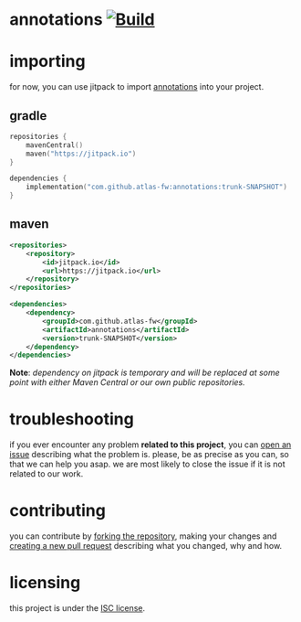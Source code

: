 # annotations [![Build][badge-github-ci]][project-gradle-ci]

# importing

for now, you can use jitpack to import [annotations][project-url] into your project.

<!--
you can import [annotations][project-url] from [maven central][mvnc] just by adding it to your dependencies:
-->

## gradle

```kotlin
repositories {
    mavenCentral()
    maven("https://jitpack.io")
}

dependencies {
    implementation("com.github.atlas-fw:annotations:trunk-SNAPSHOT")
}
```

## maven
```xml
<repositories>
    <repository>
        <id>jitpack.io</id>
        <url>https://jitpack.io</url>
    </repository>
</repositories>
```
```xml
<dependencies>
    <dependency>
        <groupId>com.github.atlas-fw</groupId>
        <artifactId>annotations</artifactId>
        <version>trunk-SNAPSHOT</version>
    </dependency>
</dependencies>
```

**Note**: *dependency on jitpack is temporary and will be replaced at some point with either Maven Central or our own 
public repositories.*

# troubleshooting

if you ever encounter any problem **related to this project**, you can [open an issue][new-issue] describing what the
problem is. please, be as precise as you can, so that we can help you asap. we are most likely to close the issue if it
is not related to our work.

# contributing

you can contribute by [forking the repository][fork], making your changes and [creating a new pull request][new-pr]
describing what you changed, why and how.

# licensing

this project is under the [ISC license][project-license].


<!-- Links -->

[jvm]: https://adoptium.net "adoptium website"

[kotlin]: https://kotlinlang.org "kotlin website"

[rust]: https://rust-lang.org "rust website"

[mvnc]: https://repo1.maven.org/maven2/ "maven central website"

<!-- Project Links -->

[project-url]: https://github.com/atlas-fw/annotations "project github repository"

[fork]: https://github.com/atlas-fw/annotations/fork "fork this repository"

[new-pr]: https://github.com/atlas-fw/annotations/pulls/new "create a new pull request"

[new-issue]: https://github.com/atlas-fw/annotations/issues/new "create a new issue"

[project-mvnc]: https://maven-badges.herokuapp.com/maven-central/me.xtrm.atlas/annotations "maven central repository"

[project-gradle-ci]: https://github.com/atlas-fw/annotations/actions/workflows/gradle-ci.yml "gradle ci workflow"

[project-license]: https://github.com/atlas-fw/annotations/blob/trunk/LICENSE "LICENSE source file"

<!-- Badges -->

[badge-mvnc]: https://maven-badges.herokuapp.com/maven-central/me.xtrm.atlas/annotations/badge.svg "maven central badge"

[badge-github-ci]: https://github.com/atlas-fw/annotations/actions/workflows/build.yml/badge.svg?branch=trunk "github actions badge"
